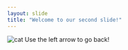 ```yaml
---
layout: slide
title: "Welcome to our second slide!"
---
```

<img src="https://pbs.twimg.com/profile_images/1311008414156423170/Kxu_7mQS_400x400.jpg" alt="cat"> 
Use the left arrow to go back!
